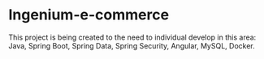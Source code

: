 # Ingenium-e-commerce

This project is being created to the need to individual develop in this area: Java, Spring Boot, Spring Data, Spring Security, Angular, MySQL, Docker.
